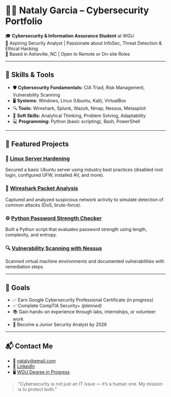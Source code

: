 # 👩‍💻 Nataly Garcia – Cybersecurity Portfolio

🎓 **Cybersecurity & Information Assurance Student** at WGU  
🔐 Aspiring Security Analyst | Passionate about InfoSec, Threat Detection & Ethical Hacking  
📍 Based in Asheville, NC | Open to Remote or On-site Roles

---

## 🧰 Skills & Tools

- 🛡️ **Cybersecurity Fundamentals:** CIA Triad, Risk Management, Vulnerability Scanning  
- 🖥️ **Systems:** Windows, Linux (Ubuntu, Kali), VirtualBox  
- 🔍 **Tools:** Wireshark, Splunk, Wazuh, Nmap, Nessus, Metasploit  
- 🧠 **Soft Skills:** Analytical Thinking, Problem Solving, Adaptability  
- 💻 **Programming:** Python (basic scripting), Bash, PowerShell

---

## 📁 Featured Projects

### 🔐 [Linux Server Hardening](https://github.com/yourusername/linux-hardening)
Secured a basic Ubuntu server using industry best practices (disabled root login, configured UFW, installed AV, and more).

### 🧪 [Wireshark Packet Analysis](https://github.com/yourusername/wireshark-analysis)
Captured and analyzed suspicious network activity to simulate detection of common attacks (DoS, brute-force).

### ⚙️ [Python Password Strength Checker](https://github.com/yourusername/password-checker)
Built a Python script that evaluates password strength using length, complexity, and entropy.

### 🔍 [Vulnerability Scanning with Nessus](https://github.com/yourusername/nessus-scan)
Scanned virtual machine environments and documented vulnerabilities with remediation steps.

---

## 🎯 Goals

- ✅ Earn Google Cybersecurity Professional Certificate *(in progress)*  
- ✅ Complete CompTIA Security+ *(planned)*
- 📚 Gain hands-on experience through labs, internships, or volunteer work  
- 🎯 Become a Junior Security Analyst by 2026

---

## 📬 Contact Me

- 📧 nataly@email.com  
- 💼 [LinkedIn](www.linkedin.com/in/nataly-garcia-santiago-0b20b6282)  
- 🖥️ [WGU Degree in Progress](https://wgu.edu)

> “Cybersecurity is not just an IT issue — it’s a human one. My mission is to protect both.”  
